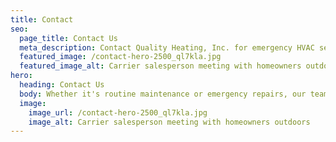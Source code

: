 ```yaml
---
title: Contact
seo:
  page_title: Contact Us
  meta_description: Contact Quality Heating, Inc. for emergency HVAC services or to learn more about our other complete HVAC services. We look forward to helping you!
  featured_image: /contact-hero-2500_ql7kla.jpg
  featured_image_alt: Carrier salesperson meeting with homeowners outdoors
hero: 
  heading: Contact Us
  body: Whether it's routine maintenance or emergency repairs, our team of certified HVAC professionals are here to help you.
  image: 
    image_url: /contact-hero-2500_ql7kla.jpg
    image_alt: Carrier salesperson meeting with homeowners outdoors
---
```

